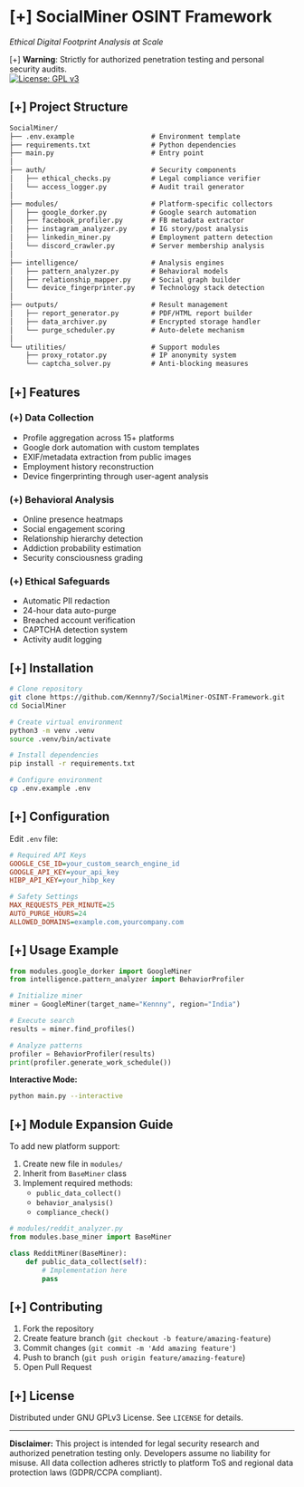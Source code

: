 # [+] SocialMiner OSINT Framework

*Ethical Digital Footprint Analysis at Scale*

[+] **Warning**: Strictly for authorized penetration testing and personal security audits.  
[![License: GPL v3](https://img.shields.io/badge/License-GPLv3-blue.svg)](https://www.gnu.org/licenses/gpl-3.0.txt)

<!-- ![SocialMiner Demo](https://via.placeholder.com/800x400.png?text=SocialMiner+Interface+Preview) -->

## [+] Project Structure

```markdown
SocialMiner/
├── .env.example                   # Environment template
├── requirements.txt               # Python dependencies
├── main.py                        # Entry point
│
├── auth/                          # Security components
│   ├── ethical_checks.py          # Legal compliance verifier
│   └── access_logger.py           # Audit trail generator
│
├── modules/                       # Platform-specific collectors
│   ├── google_dorker.py           # Google search automation
│   ├── facebook_profiler.py       # FB metadata extractor
│   ├── instagram_analyzer.py      # IG story/post analysis 
│   ├── linkedin_miner.py          # Employment pattern detection
│   └── discord_crawler.py         # Server membership analysis
│
├── intelligence/                  # Analysis engines
│   ├── pattern_analyzer.py        # Behavioral models
│   ├── relationship_mapper.py     # Social graph builder
│   └── device_fingerprinter.py    # Technology stack detection
│
├── outputs/                       # Result management
│   ├── report_generator.py        # PDF/HTML report builder
│   ├── data_archiver.py           # Encrypted storage handler
│   └── purge_scheduler.py         # Auto-delete mechanism
│
└── utilities/                     # Support modules
    ├── proxy_rotator.py           # IP anonymity system
    └── captcha_solver.py          # Anti-blocking measures
```

## [+] Features

### (+) Data Collection
- Profile aggregation across 15+ platforms
- Google dork automation with custom templates
- EXIF/metadata extraction from public images
- Employment history reconstruction
- Device fingerprinting through user-agent analysis

### (+) Behavioral Analysis
- Online presence heatmaps
- Social engagement scoring
- Relationship hierarchy detection
- Addiction probability estimation
- Security consciousness grading

### (+) Ethical Safeguards
- Automatic PII redaction
- 24-hour data auto-purge
- Breached account verification
- CAPTCHA detection system
- Activity audit logging

## [+] Installation

```bash
# Clone repository
git clone https://github.com/Kennny7/SocialMiner-OSINT-Framework.git
cd SocialMiner

# Create virtual environment
python3 -m venv .venv
source .venv/bin/activate

# Install dependencies
pip install -r requirements.txt

# Configure environment
cp .env.example .env
```

## [+] Configuration

Edit `.env` file:
```ini
# Required API Keys
GOOGLE_CSE_ID=your_custom_search_engine_id
GOOGLE_API_KEY=your_api_key
HIBP_API_KEY=your_hibp_key

# Safety Settings
MAX_REQUESTS_PER_MINUTE=25
AUTO_PURGE_HOURS=24
ALLOWED_DOMAINS=example.com,yourcompany.com
```

## [+] Usage Example

```python
from modules.google_dorker import GoogleMiner
from intelligence.pattern_analyzer import BehaviorProfiler

# Initialize miner
miner = GoogleMiner(target_name="Kennny", region="India")

# Execute search
results = miner.find_profiles()

# Analyze patterns
profiler = BehaviorProfiler(results)
print(profiler.generate_work_schedule())
```

**Interactive Mode:**
```bash
python main.py --interactive
```

## [+] Module Expansion Guide

To add new platform support:
1. Create new file in `modules/`
2. Inherit from `BaseMiner` class
3. Implement required methods:
   - `public_data_collect()`
   - `behavior_analysis()`
   - `compliance_check()`

```python
# modules/reddit_analyzer.py
from modules.base_miner import BaseMiner

class RedditMiner(BaseMiner):
    def public_data_collect(self):
        # Implementation here
        pass
```

## [+] Contributing

1. Fork the repository
2. Create feature branch (`git checkout -b feature/amazing-feature`)
3. Commit changes (`git commit -m 'Add amazing feature'`)
4. Push to branch (`git push origin feature/amazing-feature`)
5. Open Pull Request

## [+] License

Distributed under GNU GPLv3 License. See `LICENSE` for details.

---

**Disclaimer:** This project is intended for legal security research and authorized penetration testing only. Developers assume no liability for misuse. All data collection adheres strictly to platform ToS and regional data protection laws (GDPR/CCPA compliant).

